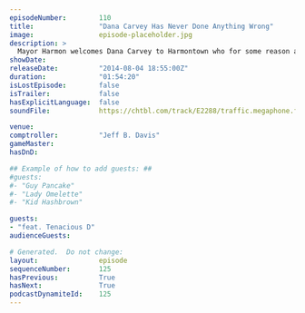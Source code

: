 ```yaml
---
episodeNumber:        110
title:                "Dana Carvey Has Never Done Anything Wrong"
image:                episode-placeholder.jpg
description: >
  Mayor Harmon welcomes Dana Carvey to Harmontown who for some reason apologizes for Wayne's World two and out of nowhere, Tenacious D of www.festivalsupreme.com appear out of thin air! In D&D, someone dies.
showDate:             
releaseDate:          "2014-08-04 18:55:00Z"
duration:             "01:54:20"
isLostEpisode:        false
isTrailer:            false
hasExplicitLanguage:  false
soundFile:            https://chtbl.com/track/E2288/traffic.megaphone.fm/STA2785277550.mp3?updated=1556750451

venue:                
comptroller:          "Jeff B. Davis"
gameMaster:           
hasDnD:               

## Example of how to add guests: ##
#guests:
#- "Guy Pancake"
#- "Lady Omelette"
#- "Kid Hashbrown"

guests:
- "feat. Tenacious D"
audienceGuests:

# Generated.  Do not change:
layout:               episode
sequenceNumber:       125
hasPrevious:          True
hasNext:              True
podcastDynamiteId:    125
---
```


<!-- The episode description will be rendered here -->
<!-- Add your content below here -->

